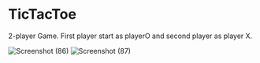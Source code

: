# TicTacToe
 2-player Game. First player start as playerO and second player as player X.

![Screenshot (86)](https://user-images.githubusercontent.com/88596888/209432912-946924a1-963b-43de-b319-13757a9ae70b.png)
![Screenshot (87)](https://user-images.githubusercontent.com/88596888/209432915-ea1989e2-bd8c-4158-8c32-99352579abd5.png)

